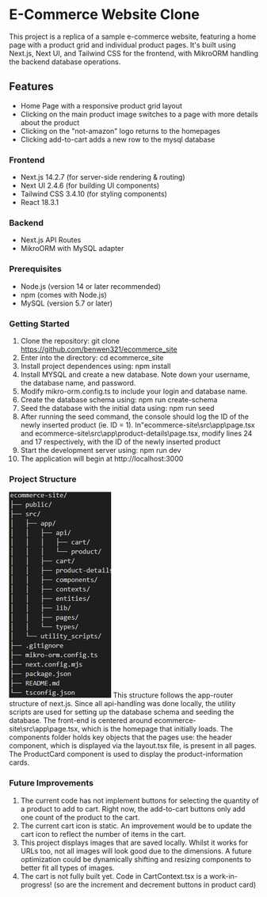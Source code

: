 # E-Commerce Website Clone

This project is a replica of a sample e-commerce website, featuring a home page with a product grid and individual product pages. It's built using Next.js, Next UI, and Tailwind CSS for the frontend, with MikroORM handling the backend database operations.


## Features

- Home Page with a responsive product grid layout
- Clicking on the main product image switches to a page with more details about the product
- Clicking on the "not-amazon" logo returns to the homepages
- Clicking add-to-cart adds a new row to the mysql database


### Frontend
- Next.js 14.2.7 (for server-side rendering & routing)
- Next UI 2.4.6 (for building UI components)
- Tailwind CSS 3.4.10 (for styling components)
- React 18.3.1
### Backend
- Next.js API Routes
- MikroORM with MySQL adapter

### Prerequisites
- Node.js (version 14 or later recommended)
- npm (comes with Node.js)
- MySQL (version 5.7 or later)

### Getting Started

1. Clone the repository: 
git clone https://github.com/benwen321/ecommerce_site
2. Enter into the directory: cd ecommerce_site
3. Install project dependences using: npm install
4. Install MYSQL and create a new database. Note down your username, the database name, and password. 
5. Modify mikro-orm.config.ts to include your login and database name.
6. Create the database schema using: npm run create-schema
7. Seed the database with the initial data using: npm run seed
9. After running the seed command, the console should log the ID of the newly inserted product (ie. ID = 1). In"ecommerce-site\src\app\page.tsx and ecommerce-site\src\app\product-details\page.tsx, modify lines 24 and 17 respectively, with the ID of the newly inserted product
8. Start the development server using: npm run dev
9. The application will begin at http://localhost:3000

### Project Structure
![alt text](image.png)
This structure follows the app-router structure of next.js. Since all api-handling was done locally, the utility scripts are used for setting up the database schema and seeding the database. The front-end is centered around ecommerce-site\src\app\page.tsx, which is the homepage that initially loads. The components folder holds key objects that the pages use: the header component, which is displayed via the layout.tsx file, is present in all pages. The ProductCard component is used to display the product-information cards. 

### Future Improvements
1. The current code has not implement buttons for selecting the quantity of a product to add to cart. Right now, the add-to-cart buttons only add one count of the product to the cart. 
2. The current cart icon is static. An improvement would be to update the cart icon to reflect the number of items in the cart. 
3. This project displays images that are saved locally. Whilst it works for URLs too, not all images will look good due to the dimensions. A future optimization could be dynamically shifting and resizing components to better fit all types of images. 
4. The cart is not fully built yet. Code in CartContext.tsx is a work-in-progress! (so are the increment and decrement buttons in product card)
